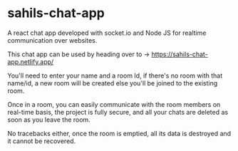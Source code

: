 # sahils-chat-app
A react chat app developed with socket.io and Node JS for realtime communication over websites.

This chat app can be used by heading over to -> https://sahils-chat-app.netlify.app/

You'll need to enter your name and a room Id, if there's no room with that name/id, a new room will be created else you'll be joined to the existing room. 

Once in a room, you can easily communicate with the room members on real-time basis, the project is fully secure, and all your chats are deleted as soon as you leave the room. 

No tracebacks either, once the room is emptied, all its data is destroyed and it cannot be recovered.
